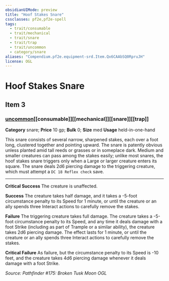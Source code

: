 ```yaml
---
obsidianUIMode: preview
title: "Hoof Stakes Snare"
cssclasses: pf2e,pf2e-spell
tags:
  - trait/consumable
  - trait/mechanical
  - trait/snare
  - trait/trap
  - trait/uncommon
  - category/snare
aliases: "Compendium.pf2e.equipment-srd.Item.Qx6CAAbSQ0RpruJH"
license: OGL
---
```

# Hoof Stakes Snare
## Item 3
### [uncommon](uncommon "Uncommon Rarity Trait")[[consumable]][[mechanical]][[snare]][[trap]]

**Category** snare; 
**Price** 10 gp; 
**Bulk** 0; **Size** med
**Usage** held-in-one-hand

This snare consists of several narrow, sharpened stakes, each over a foot long, clustered together and pointing upward. The snare is patently obvious unless planted amid tall reeds or grasses or in someplace dark. Medium and smaller creatures can pass among the stakes easily; unlike most snares, the hoof stakes snare triggers only when a Large or larger creature enters its square. The snare deals 2d6 piercing damage to the triggering creature, which must attempt a `DC 18 Reflex check` save.

* * *

**Critical Success** The creature is unaffected.

**Success** The creature takes half damage, and it takes a -5-foot circumstance penalty to its Speed for 1 minute, or until the creature or an ally spends three Interact actions to carefully remove the stakes.

**Failure** The triggering creature takes full damage. The creature takes a -5-foot circumstance penalty to its Speed, and any time it deals damage with a foot Strike (including as part of Trample or a similar ability), the creature takes 2d6 piercing damage. The effect lasts for 1 minute, or until the creature or an ally spends three Interact actions to carefully remove the stakes.

**Critical Failure** As failure, but the circumstance penalty to its Speed is -10 feet, and the creature takes 4d6 piercing damage whenever it deals damage with a foot Strike.

*Source: Pathfinder #175: Broken Tusk Moon*
*OGL*